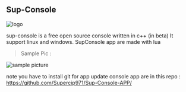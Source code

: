 ## Sup-Console

![logo](https://nsa40.casimages.com/img/2020/02/03/mini_200203094133788337.png)

sup-console is a free open source console written in c++ (in beta) 
It support linux and windows. 
 SupConsole app are made with lua


> Sample Pic : 

![sample picture](https://nsa40.casimages.com/img/2020/02/03/200203081344958140.png)




note you have to install git for app update
console app are in this repo : https://github.com/Supercip971/Sup-Console-APP/


